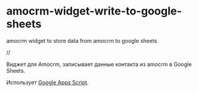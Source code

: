 # amocrm-widget-write-to-google-sheets
amocrm widget to store data from amocrm  to google sheets

//

Виджет для Amocrm, записывает данные контакта из amocrm в Google Sheets.

Использует [Google Apps Script](https://developers.google.com/apps-script/).

